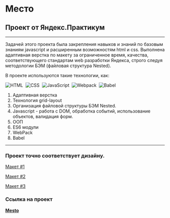 # Место
## Проект от Яндекс.Практикум

---------------------------------

Задачей этого проекта была закрепления навыков и знаний по базовым знаниям javascript и расширенным возможностям html и css.
Выполнена адаптивная верстка по макету за ограниченное время, качества, соответствующего стандартам web разработки Яндекса, строго следуя методологии БЭМ (файловая структура Nested).

В проекте используются такие технологии, как:

![HTML](https://img.shields.io/badge/HTML5-E34F26?style=for-the-badge&logo=html5&logoColor=white)&nbsp;
![CSS](https://img.shields.io/badge/CSS3-1572B6?style=for-the-badge&logo=css3&logoColor=white)&nbsp;
![JavaScript](https://img.shields.io/badge/JavaScript-323330?style=for-the-badge&logo=javascript&logoColor=F7DF1E)&nbsp;
![Webpack](https://img.shields.io/badge/webpack-%238DD6F9.svg?style=for-the-badge&logo=webpack&logoColor=black)&nbsp;
![Babel](https://img.shields.io/badge/Babel-F9DC3e?style=for-the-badge&logo=babel&logoColor=black)&nbsp;

1. Адаптивная верстка 
2. Технология grid-layout 
3. Организация файловой структуры БЭМ Nested.
4. Javascript - работа с DOM, обработка событий, использование объектов, валидация форм.
5. ООП
6. ES6 модули
7. WebPack
8. Babel

---------------------------------
### Проект точно соответствует дизайну.

[Макет #1](https://www.figma.com/file/2cn9N9jSkmxD84oJik7xL7/JavaScript.-Sprint-4?node-id=0%3A1&t=0gI2e8mOjjHeFr7b-0)

[Макет #2](https://www.figma.com/file/bjyvbKKJN2naO0ucURl2Z0/JavaScript.-Sprint-5?node-id=0%3A1&t=ha7l7whlitaepk48-0)

[Макет #3](https://www.figma.com/file/kRVLKwYG3d1HGLvh7JFWRT/JavaScript.-Sprint-6?node-id=0%3A1&t=xyf7kZacD5724rxB-0) 

### Ссылка на проект

[__Mesto__](https://aslan-inalov.github.io/mesto/)
